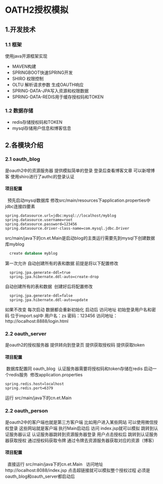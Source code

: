 OATH2授权模拟
=====================
## 1.开发技术 ##
 ### 1.1 框架 ###
 使用java开源框架实现
 * MAVEN构建
 * SPRINGBOOT快速SPRING开发
 * SHIRO 权限控制
 * OLTU 解析请求参数 生成OAUTH响应
 * SPRING-DATA-JPA写入资源和权限数据
 * SPRING-DATA-REDIS用于缓存授权码和TOKEN
### 1.2 数据存储 ###
 * redis存储授权码和TOKEN
 * mysql存储用户信息和博客信息
## 2.各模块介绍 ##
### 2.1 oauth_blog ###
  是oauth2中的资源服务器 提供模拟简单的登录 登录后查看博客文章  可以新增博客 使用shiro进行了authc的登录认证
#### 项目配置 ####
   预先启动mysql数据库 修改src/main/resources下application.properties中jdbc连接四要素
  ```properties
  spring.datasource.url=jdbc:mysql://localhost/myblog
spring.datasource.username=root
spring.datasource.password=123456
spring.datasource.driver-class-name=com.mysql.jdbc.Driver
```
src/main/java下的cn.et.Main是启动blog的主类运行需要先到mysql下创建数据库myblog
```sql
  create database myblog
```
 第一次允许 自动创建所有的表和数据 前提是将以下配置修改
```properties
  spring.jpa.generate-ddl=true
  spring.jpa.hibernate.ddl-auto=create-drop
```
自动创建所有的表和数据  创建好后将配置修改
```properties
  spring.jpa.generate-ddl=false
  spring.jpa.hibernate.ddl-auto=update
```
如果不改变 每次启动 数据都会重新初始化
启动后 访问地址 初始登录用户名和密码 位于import.sql中 用户名：zs 密码：123456
访问地址：http://localhost:8888/login.html 
### 2.2 oauth_server ###
  是oauth2的授权服务器 提供转向到登录页 提供获取授权码 提供获取token
#### 项目配置 ####  
  数据库配置同 oauth_blog 
  认证服务器需要将授权码和token存储在redis 启动一个redis服务 
  修改application.properties
  ```properties
  spring.redis.host=localhost
  spring.redis.port=6379
  ```
  运行 src/main/java下的cn.et.Main
### 2.2 oauth_person ###
  是oauth2中的客户端也就是第三方客户端 比如用户进入某些网站 可以使用微信授权登录  这些网站就是客户端 执行Main启动后 访问 index.jsp就可以模拟
跳转到认证服务器认证 认证服务器跳转到资源服务器登录 用户点击授权后 跳转到认证服务器获取授权 通过授权码获取令牌 通过令牌去资源服务器获取对应的资源（博客）
#### 项目配置 ####
   直接运行 src/main/java下的cn.et.Main
   访问地址 http://localhost:8088/index.jsp 点击超链接就可以模拟整个授权过程 必须是 oauth_blog和oauth_server都启动后
  
  
